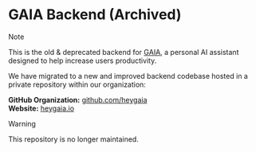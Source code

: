 # GAIA Backend (Archived)

> [!NOTE] 
> This is the old & deprecated backend for [GAIA](https://heygaia.io), a personal AI assistant designed to help increase users productivity.

We have migrated to a new and improved backend codebase hosted in a private repository within our organization:

**GitHub Organization:** [github.com/heygaia](https://github.com/heygaia)  
**Website:** [heygaia.io](https://heygaia.io)


> [!WARNING] 
> This repository is no longer maintained.

